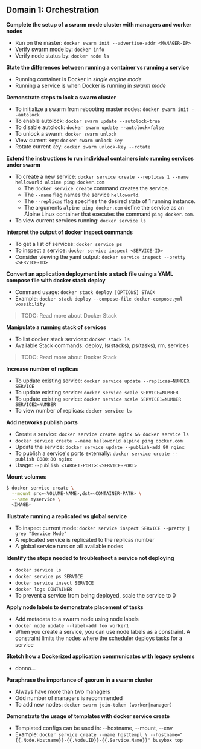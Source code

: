 ## Domain 1: Orchestration

**Complete the setup of a swarm mode cluster with managers and worker nodes**
* Run on the master: `docker swarm init --advertise-addr <MANAGER-IP>`
* Verify swarm mode by: `docker info`
* Verify node status by: `docker node ls`

**State the differences between running a container vs running a service**
* Running container is Docker in *single engine mode*
* Running a service is when Docker is running in *swarm mode*

**Demonstrate steps to lock a swarm cluster**
* To initialize a swarm from rebooting master nodes: `docker swarm init --autolock`
* To enable autolock: `docker swarm update --autolock=true`
* To disable autolock: `docker swarm update --autolock=false`
* To unlock a swarm: `docker swarm unlock`
* View current key: `docker swarm unlock-key`
* Rotate current key: `docker swarm unlock-key --rotate`

**Extend the instructions to run individual containers into running services under swarm**
* To create a new service: `docker service create --replicas 1 --name helloworld alpine ping docker.com`
    * The `docker service create` command creates the service.
    * The `--name` flag names the service `helloworld`.
    * The `--replicas` flag specifies the desired state of 1 running instance.
    * The arguments `alpine ping docker.com` define the service as an Alpine
    Linux container that executes the command `ping docker.com`.
* To view current services running: `docker service ls`

**Interpret the output of docker inspect commands**
* To get a list of services: `docker service ps`
* To inspect a service: `docker service inspect <SERVICE-ID>`
* Consider viewing the yaml output: `docker service inspect --pretty <SERVICE-ID>`

**Convert an application deployment into a stack file using a YAML compose file with docker stack deploy**
* Command usage: `docker stack deploy [OPTIONS] STACK`
* Example: `docker stack deploy --compose-file docker-compose.yml vossibility`
> TODO: Read more about Docker Stack

**Manipulate a running stack of services**
* To list docker stack services: `docker stack ls`
* Available Stack commands: deploy, ls(stacks), ps(tasks), rm, services
> TODO: Read more about Docker Stack

**Increase number of replicas**
* To update existing service: `docker service update --replicas=NUMBER SERVICE`
* To update existing service: `docker service scale SERVICE=NUMBER`
* To update existing service: `docker service scale SERVICE1=NUMBER SERVICE2=NUMBER`
* To view number of replicas: `docker service ls`

**Add networks publish ports**
* Create a service: `docker service create nginx && docker service ls`
* `docker service create --name helloworld alpine ping docker.com`
* Update the service: `docker service update --publish-add 80 nginx`
* To publish a service's ports externally: `docker service create --publish 8080:80 nginx`
* Usage: `--publish <TARGET-PORT>:<SERVICE-PORT>`

**Mount volumes**
```bash
$ docker service create \
  --mount src=<VOLUME-NAME>,dst=<CONTAINER-PATH> \
  --name myservice \
  <IMAGE>
```

**Illustrate running a replicated vs global service**
* To inspect current mode: `docker service inspect SERVICE --pretty | grep "Service Mode"`
* A replicated service is replicated to the replicas number
* A global service runs on all available nodes

**Identify the steps needed to troubleshoot a service not deploying**
* `docker service ls`
* `docker service ps SERVICE`
* `docker service insect SERVICE`
* `docker logs CONTAINER`
* To prevent a service from being deployed, scale the service to 0

**Apply node labels to demonstrate placement of tasks**
* Add metadata to a swarm node using node labels
* `docker node update --label-add foo worker1`
* When you create a service, you can use node labels as a constraint. A constraint limits the nodes where the scheduler deploys tasks for a service

**Sketch how a Dockerized application communicates with legacy systems**
* donno...

**Paraphrase the importance of quorum in a swarm cluster**
* Always have more than two managers
* Odd number of managers is recommended
* To add new nodes: `docker swarm join-token (worker|manager)`

**Demonstrate the usage of templates with docker service create**
* Templated configs can be used in: --hostname, --mount, --env
* Example: `docker service create --name hosttempl \
            --hostname="{{.Node.Hostname}}-{{.Node.ID}}-{{.Service.Name}}" busybox top`
